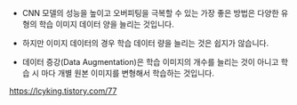 


- CNN 모델의 성능을 높이고 오버피팅을 극복할 수 있는 가장 좋은 방법은 다양한 유형의 학습 이미지 데이터 양을 늘리는 것입니다. 

- 하지만 이미지 데이터의 경우 학습 데이터 량을 늘리는 것은 쉽지가 않습니다.
- 데이터 증강(Data Augmentation)은 학습 이미지의 개수를 늘리는 것이 아니고 학습 시 마다 개별 원본 이미지를 변형해서 학습하는 것입니다.


https://lcyking.tistory.com/77
